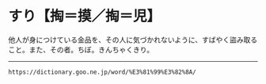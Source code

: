 # すり【掏＝摸／掏＝児】

他人が身につけている金品を、その人に気づかれないように、すばやく盜み取ること。また、その者。ちぼ。きんちゃくきり。

---
`https://dictionary.goo.ne.jp/word/%E3%81%99%E3%82%8A/`